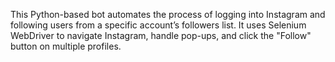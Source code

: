 This Python-based bot automates the process of logging into Instagram and following users from a specific account’s followers list. It uses Selenium WebDriver to navigate Instagram, handle pop-ups, and click the "Follow" button on multiple profiles.
